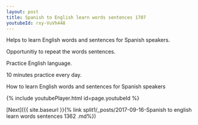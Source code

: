 ```yaml
---
layout: post
title: Spanish to English learn words sentences 1707 
youtubeId: rxy-VuVh448
---
```

 
 
Helps to learn English words and sentences for Spanish speakers.

Opportunitiy to repeat the words sentences. 

Practice English language. 
 
10 minutes practice every day. 
 
How to learn English words and sentences for Spanish speakers 
 
{% include youtubePlayer.html id=page.youtubeId %}
 
 
[Next]({{ site.baseurl }}{% link  split1/_posts/2017-09-16-Spanish to english learn words sentences 1362 .md%})
 
